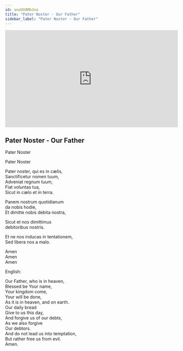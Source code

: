 ```yaml
---
id: anoOVAMb3xo
title: "Pater Noster - Our Father"
sidebar_label: "Pater Noster - Our Father"
---
```


<div class="video-float-container">
  <iframe
    width="560"
    height="315"
    src="https://www.youtube.com/embed/anoOVAMb3xo"
    title="YouTube video player"
    frameborder="0"
    allow="accelerometer; autoplay; clipboard-write; encrypted-media; gyroscope; picture-in-picture; web-share"
    referrerpolicy="strict-origin-when-cross-origin"
    allowfullscreen
  ></iframe>
</div>

## Pater Noster - Our Father

Pater Noster

Pater Noster

Pater noster, qui es in cælis,  
Sanctificetur nomen tuum,  
Adveniat regnum tuum,  
Fiat voluntas tua,  
Sicut in cælo et in terra.

Panem nostrum quotidianum  
da nobis hodie,  
Et dimitte nobis debita nostra,

Sicut et nos dimittimus  
debitoribus nostris.

Et ne nos inducas in tentationem,  
Sed libera nos a malo.

Amen  
Amen  
Amen

English:

Our Father, who is in heaven,  
Blessed be Your name,  
Your kingdom come,  
Your will be done,  
As it is in heaven, and on earth.  
Our daily bread  
Give to us this day,  
And forgive us of our debts,  
As we also forgive  
Our debtors.  
And do not lead us into temptation,  
But rather free us from evil.  
Amen.
